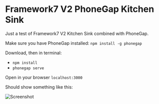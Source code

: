 # Framework7 V2 PhoneGap Kitchen Sink

Just a test of Framework7 V2 Kitchen Sink combined with PhoneGap.

Make sure you have PhoneGap installed: `npm install -g phonegap`

Download, then in terminal:

- `npm install`
- `phonegap serve`

Open in your browser `localhost:3000`

Should show something like this:

![Screenshot](https://raw.githubusercontent.com/valnub/Framework7-v2-PhoneGap-Kitchen-Sink/master/f7-v2-pg-kitchen-sink-screenshot.jpg)
